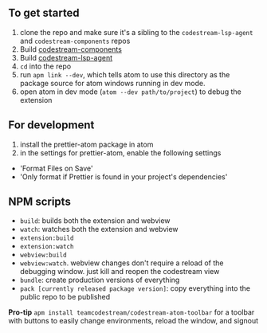 ## To get started

1. clone the repo and make sure it's a sibling to the `codestream-lsp-agent` and `codestream-components` repos
2. Build [codestream-components](https://github.com/TeamCodeStream/codestream-components/blob/develop/README.md)
3. Build [codestream-lsp-agent](https://github.com/TeamCodeStream/codestream-lsp-agent/blob/develop/README.md)
4. `cd` into the repo
5. run `apm link --dev`, which tells atom to use this directory as the package source for atom windows running in dev mode.
6. open atom in dev mode (`atom --dev path/to/project`) to debug the extension

## For development

1. install the prettier-atom package in atom
2. in the settings for prettier-atom, enable the following settings

- 'Format Files on Save'
- 'Only format if Prettier is found in your project's dependencies'

## NPM scripts

- `build`: builds both the extension and webview
- `watch`: watches both the extension and webview
- `extension:build`
- `extension:watch`
- `webview:build`
- `webview:watch`. webview changes don't require a reload of the debugging window. just kill and reopen the codestream view
- `bundle`: create production versions of everything
- `pack [currently released package version]`: copy everything into the public repo to be published

**Pro-tip** `apm install teamcodestream/codestream-atom-toolbar` for a toolbar with buttons to easily change environments, reload the window, and signout
